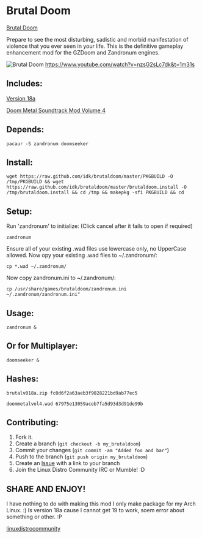 Brutal Doom
===========

[Brutal Doom][8]

Prepare to see the most disturbing, sadistic and morbid manifestation of violence that you ever seen in your life. This is the definitive gameplay enhancement mod for the GZDoom and Zandronum engines.

![Brutal Doom](https://raw.github.com/idk/brutaldoom/master/cover.jpg)
https://www.youtube.com/watch?v=nzsG2sLc7dk&t=1m31s

Includes:
---------

[Version 18a][9]

[Doom Metal Soundtrack Mod Volume 4][10]

Depends:
--------

    pacaur -S zandronum doomseeker

Install:
--------

    wget https://raw.github.com/idk/brutaldoom/master/PKGBUILD -O /tmp/PKGBUILD && wget https://raw.github.com/idk/brutaldoom/master/brutaldoom.install -O /tmp/brutaldoom.install && cd /tmp && makepkg -sfi PKGBUILD && cd

Setup:
------

Run 'zandronum' to initialize: (Click cancel after it fails to open if required)

    zandronum

Ensure all of your existing .wad files use lowercase only, no UpperCase allowed.
Now opy your existing .wad files to ~/.zandronum/:
    
    cp *.wad ~/.zandronum/

Now copy zandronum.ini to ~/.zandronum/:

    cp /usr/share/games/brutaldoom/zandronum.ini ~/.zandronum/zandronum.ini"

Usage:
------

    zandronum &

Or for Multiplayer:
-------------------

    doomseeker &

Hashes:
-------

    brutalv018a.zip fc0d6f2a63aeb3f9028221bd9ab77ec5
    
    doommetalvol4.wad 67975e13059aceb7fa5d93d3d91de99b

Contributing:
-------------

1. Fork it.
2. Create a branch (`git checkout -b my_brutaldoom`)
3. Commit your changes (`git commit -am "Added foo and bar"`)
4. Push to the branch (`git push origin my_brutaldoom`)
5. Create an [Issue][7] with a link to your branch
6. Join the Linux Distro Community IRC or Mumble! :D

SHARE AND ENJOY!
----------------

I have nothing to do with making this mod I only make package for my Arch Linux. :)
 Is version 18a cause I cannot get 19 to work, soem error about something or other. :P

[linuxdistrocommunity][6]


[6]: http://www.linuxdistrocommunity.com
[7]: https://github.com/idk/brutaldoom/issues
[8]: http://www.moddb.com/mods/brutal-doom
[9]: http://www.moddb.com/downloads/brutal-doom-version-181
[10]: http://www.moddb.com/mods/brutal-doom/downloads/doom-metal-soundtrack-mod-volume-4